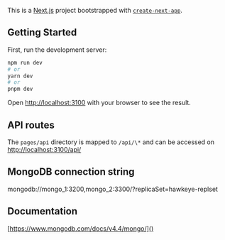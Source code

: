 This is a [Next.js](https://nextjs.org/) project bootstrapped with [`create-next-app`](https://github.com/vercel/next.js/tree/canary/packages/create-next-app).

## Getting Started

First, run the development server:

```bash
npm run dev
# or
yarn dev
# or
pnpm dev
```

Open [http://localhost:3100](http://localhost:3100) with your browser to see the result.

## API routes

The `pages/api` directory is mapped to `/api/\*` and can be accessed on [http://localhost:3100/api/<name>](http://localhost:3100/api/<name>)

## MongoDB connection string

mongodb://mongo_1:3200,mongo_2:3300/?replicaSet=hawkeye-replset

## Documentation

[https://www.mongodb.com/docs/v4.4/mongo/]()

